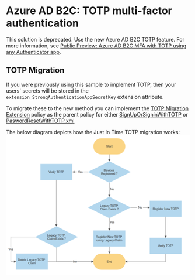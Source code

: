 # Azure AD B2C: TOTP multi-factor authentication

This solution is deprecated. Use the new Azure AD B2C TOTP feature. For more information, see [Public Preview: Azure AD B2C MFA with TOTP using any Authenticator app](https://github.com/azure-ad-b2c/samples/tree/master/policies/totp).

## TOTP Migration

If you were previously using this sample to implement TOTP, then your users' secrets will be stored in the `extension_StrongAuthenticationAppSecretKey` extension attribute.

To migrate these to the new method you can implement the [TOTP Migration Extension](../totp/policy/TrustFrameworkExtensionsTOTP_JIT.xml) policy as the parent policy for either [SignUpOrSigninWithTOTP](../totp/policy/SignUpOrSigninWithTOTP.xml#L9) or [PaswordResetWithTOTP.xml](../totp/policy/PaswordResetWithTOTP.xml#L9) 

The below diagram depicts how the Just In Time TOTP migration works:
![Just In Time Flow Diagram](media/TOTPJITFlow.png)
